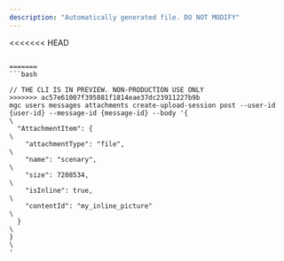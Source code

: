 ```yaml
---
description: "Automatically generated file. DO NOT MODIFY"
---
```


<<<<<<< HEAD
```cli

=======
```bash

// THE CLI IS IN PREVIEW. NON-PRODUCTION USE ONLY
>>>>>>> ac57e61007f395881f1814eae37dc23911227b9b
mgc users messages attachments create-upload-session post --user-id {user-id} --message-id {message-id} --body '{\
  "AttachmentItem": {\
    "attachmentType": "file",\
    "name": "scenary", \
    "size": 7208534,\
    "isInline": true,\
    "contentId": "my_inline_picture"\
  }\
}\
'

```